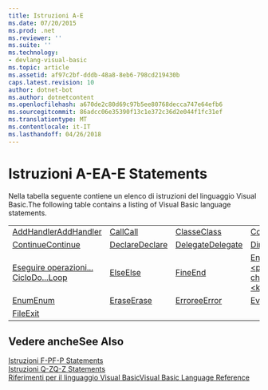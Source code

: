 ```yaml
---
title: Istruzioni A-E
ms.date: 07/20/2015
ms.prod: .net
ms.reviewer: ''
ms.suite: ''
ms.technology:
- devlang-visual-basic
ms.topic: article
ms.assetid: af97c2bf-dddb-48a8-8eb6-798cd219430b
caps.latest.revision: 10
author: dotnet-bot
ms.author: dotnetcontent
ms.openlocfilehash: a670de2c80d69c97b5ee80768decca747e64efb6
ms.sourcegitcommit: 86adcc06e35390f13c1e372c36d2e044f1fc31ef
ms.translationtype: MT
ms.contentlocale: it-IT
ms.lasthandoff: 04/26/2018
---
```

# <a name="a-e-statements"></a><span data-ttu-id="f9472-102">Istruzioni A-E</span><span class="sxs-lookup"><span data-stu-id="f9472-102">A-E Statements</span></span>
<span data-ttu-id="f9472-103">Nella tabella seguente contiene un elenco di istruzioni del linguaggio Visual Basic.</span><span class="sxs-lookup"><span data-stu-id="f9472-103">The following table contains a listing of Visual Basic language statements.</span></span>  
  
|||||  
|---|---|---|---|  
|[<span data-ttu-id="f9472-104">AddHandler</span><span class="sxs-lookup"><span data-stu-id="f9472-104">AddHandler</span></span>](../../../visual-basic/language-reference/statements/addhandler-statement.md)|[<span data-ttu-id="f9472-105">Call</span><span class="sxs-lookup"><span data-stu-id="f9472-105">Call</span></span>](../../../visual-basic/language-reference/statements/call-statement.md)|[<span data-ttu-id="f9472-106">Classe</span><span class="sxs-lookup"><span data-stu-id="f9472-106">Class</span></span>](../../../visual-basic/language-reference/statements/class-statement.md)|[<span data-ttu-id="f9472-107">Const</span><span class="sxs-lookup"><span data-stu-id="f9472-107">Const</span></span>](../../../visual-basic/language-reference/statements/const-statement.md)|  
|[<span data-ttu-id="f9472-108">Continue</span><span class="sxs-lookup"><span data-stu-id="f9472-108">Continue</span></span>](../../../visual-basic/language-reference/statements/continue-statement.md)|[<span data-ttu-id="f9472-109">Declare</span><span class="sxs-lookup"><span data-stu-id="f9472-109">Declare</span></span>](../../../visual-basic/language-reference/statements/declare-statement.md)|[<span data-ttu-id="f9472-110">Delegate</span><span class="sxs-lookup"><span data-stu-id="f9472-110">Delegate</span></span>](../../../visual-basic/language-reference/statements/delegate-statement.md)|[<span data-ttu-id="f9472-111">Dim</span><span class="sxs-lookup"><span data-stu-id="f9472-111">Dim</span></span>](../../../visual-basic/language-reference/statements/dim-statement.md)|  
|[<span data-ttu-id="f9472-112">Eseguire operazioni... Ciclo</span><span class="sxs-lookup"><span data-stu-id="f9472-112">Do...Loop</span></span>](../../../visual-basic/language-reference/statements/do-loop-statement.md)|[<span data-ttu-id="f9472-113">Else</span><span class="sxs-lookup"><span data-stu-id="f9472-113">Else</span></span>](../../../visual-basic/language-reference/statements/else-statement.md)|[<span data-ttu-id="f9472-114">Fine</span><span class="sxs-lookup"><span data-stu-id="f9472-114">End</span></span>](../../../visual-basic/language-reference/statements/end-statement.md)|[<span data-ttu-id="f9472-115">End \<parola chiave></span><span class="sxs-lookup"><span data-stu-id="f9472-115">End \<keyword></span></span>](../../../visual-basic/language-reference/statements/end-keyword-statement.md)|  
|[<span data-ttu-id="f9472-116">Enum</span><span class="sxs-lookup"><span data-stu-id="f9472-116">Enum</span></span>](../../../visual-basic/language-reference/statements/enum-statement.md)|[<span data-ttu-id="f9472-117">Erase</span><span class="sxs-lookup"><span data-stu-id="f9472-117">Erase</span></span>](../../../visual-basic/language-reference/statements/erase-statement.md)|[<span data-ttu-id="f9472-118">Erroree</span><span class="sxs-lookup"><span data-stu-id="f9472-118">Error</span></span>](../../../visual-basic/language-reference/statements/error-statement.md)|[<span data-ttu-id="f9472-119">Event</span><span class="sxs-lookup"><span data-stu-id="f9472-119">Event</span></span>](../../../visual-basic/language-reference/statements/event-statement.md)|  
|[<span data-ttu-id="f9472-120">File</span><span class="sxs-lookup"><span data-stu-id="f9472-120">Exit</span></span>](../../../visual-basic/language-reference/statements/exit-statement.md)||||  
  
## <a name="see-also"></a><span data-ttu-id="f9472-121">Vedere anche</span><span class="sxs-lookup"><span data-stu-id="f9472-121">See Also</span></span>  
 [<span data-ttu-id="f9472-122">Istruzioni F-P</span><span class="sxs-lookup"><span data-stu-id="f9472-122">F-P Statements</span></span>](../../../visual-basic/language-reference/statements/f-p-statements.md)  
 [<span data-ttu-id="f9472-123">Istruzioni Q-Z</span><span class="sxs-lookup"><span data-stu-id="f9472-123">Q-Z Statements</span></span>](../../../visual-basic/language-reference/statements/q-z-statements.md)  
 [<span data-ttu-id="f9472-124">Riferimenti per il linguaggio Visual Basic</span><span class="sxs-lookup"><span data-stu-id="f9472-124">Visual Basic Language Reference</span></span>](../../../visual-basic/language-reference/index.md)
